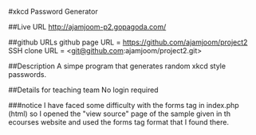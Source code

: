 #xkcd Password Generator

##Live URL
<http://ajamjoom-p2.gopagoda.com/>

##github URLs
github page URL = <https://github.com/ajamjoom/project2>
SSH clone URL = <git@github.com:ajamjoom/project2.git>

##Description
A simpe program that generates random xkcd style passwords.

##Details for teaching team
No login required


###notice
I have faced some difficulty with the forms tag in index.php (html) so I opened the "view source" page of the sample given in th ecourses website and used the forms tag format that I found there.